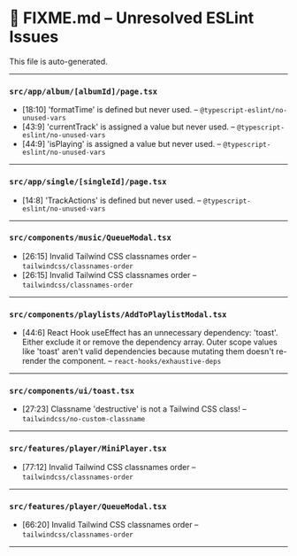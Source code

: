 # 🚧 FIXME.md – Unresolved ESLint Issues

This file is auto-generated.

---
### `src/app/album/[albumId]/page.tsx`
- [18:10] 'formatTime' is defined but never used. – `@typescript-eslint/no-unused-vars`
- [43:9] 'currentTrack' is assigned a value but never used. – `@typescript-eslint/no-unused-vars`
- [44:9] 'isPlaying' is assigned a value but never used. – `@typescript-eslint/no-unused-vars`

---
### `src/app/single/[singleId]/page.tsx`
- [14:8] 'TrackActions' is defined but never used. – `@typescript-eslint/no-unused-vars`

---
### `src/components/music/QueueModal.tsx`
- [26:15] Invalid Tailwind CSS classnames order – `tailwindcss/classnames-order`
- [26:15] Invalid Tailwind CSS classnames order – `tailwindcss/classnames-order`

---
### `src/components/playlists/AddToPlaylistModal.tsx`
- [44:6] React Hook useEffect has an unnecessary dependency: 'toast'. Either exclude it or remove the dependency array. Outer scope values like 'toast' aren't valid dependencies because mutating them doesn't re-render the component. – `react-hooks/exhaustive-deps`

---
### `src/components/ui/toast.tsx`
- [27:23] Classname 'destructive' is not a Tailwind CSS class! – `tailwindcss/no-custom-classname`

---
### `src/features/player/MiniPlayer.tsx`
- [77:12] Invalid Tailwind CSS classnames order – `tailwindcss/classnames-order`

---
### `src/features/player/QueueModal.tsx`
- [66:20] Invalid Tailwind CSS classnames order – `tailwindcss/classnames-order`

---
